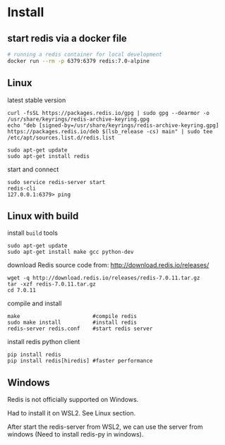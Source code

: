 # Install

## start redis via a docker file
```sh
# running a redis container for local development
docker run --rm -p 6379:6379 redis:7.0-alpine
```

## Linux
latest stable version
```
curl -fsSL https://packages.redis.io/gpg | sudo gpg --dearmor -o /usr/share/keyrings/redis-archive-keyring.gpg
echo "deb [signed-by=/usr/share/keyrings/redis-archive-keyring.gpg] https://packages.redis.io/deb $(lsb_release -cs) main" | sudo tee /etc/apt/sources.list.d/redis.list

sudo apt-get update
sudo apt-get install redis
```

start and connect
```
sudo service redis-server start
redis-cli 
127.0.0.1:6379> ping
```

## Linux with build
install `build` tools
```
sudo apt-get update
sudo apt-get install make gcc python-dev
```

download Redis source code from: http://download.redis.io/releases/
```
wget -q http://download.redis.io/releases/redis-7.0.11.tar.gz
tar -xzf redis-7.0.11.tar.gz
cd 7.0.11
```

compile and install
```
make                       #compile redis
sudo make install          #install redis
redis-server redis.conf    #start redis server
```

install redis python client
```
pip install redis
pip install redis[hiredis] #faster performance
```

## Windows
Redis is not officially supported on Windows. 

Had to install it on WSL2. See Linux section.

After start the redis-server from WSL2, we can use the server from windows (Need to install redis-py in windows).

